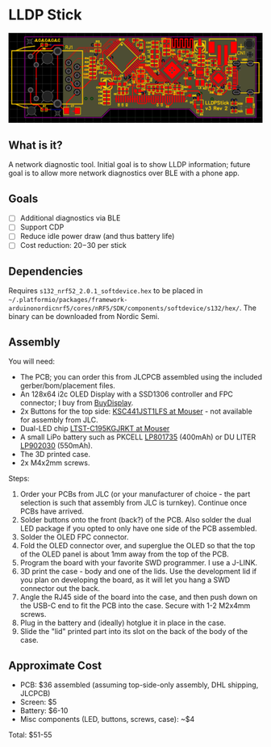 # LLDP Stick

![PCB Image](pcb.png)

## What is it?
A network diagnostic tool. Initial goal is to show LLDP information; future goal is to allow more network diagnostics over BLE with a phone app.

## Goals

- [ ] Additional diagnostics via BLE
- [ ] Support CDP
- [ ] Reduce idle power draw (and thus battery life)
- [ ] Cost reduction: $20-$30 per stick

## Dependencies

Requires `s132_nrf52_2.0.1_softdevice.hex` to be placed in `~/.platformio/packages/framework-arduinonordicnrf5/cores/nRF5/SDK/components/softdevice/s132/hex/`. The binary can be downloaded from Nordic Semi.

## Assembly

You will need:
- The PCB; you can order this from JLCPCB assembled using the included gerber/bom/placement files.
- An 128x64 i2c OLED Display with a SSD1306 controller and FPC connector; I buy from [BuyDisplay](https://www.buydisplay.com/datasheet-128x64-oled-module-spi-0-96-inch-graphic-displays-white-on-black).
- 2x Buttons for the top side: [KSC441JST1LFS at Mouser](https://www.mouser.com/ProductDetail/CK/KSC441JST1LFS?qs=8LLMQjkBYsII%252BtWfhZrIfA%3D%3D) - not available for assembly from JLC.
- Dual-LED chip [LTST-C195KGJRKT at Mouser](https://mou.sr/4auO7dj)
- A small LiPo battery such as PKCELL [LP801735](https://www.adafruit.com/product/3898) (400mAh) or DU LITER [LP902030](https://www.amazon.com/902030-Battery-Rechargeable-Lithium-Connector/dp/B09WN5GV53/) (550mAh).
- The 3D printed case.
- 2x M4x2mm screws.

Steps:
1. Order your PCBs from JLC (or your manufacturer of choice - the part selection is such that assembly from JLC is turnkey). Continue once PCBs have arrived.
2. Solder buttons onto the front (back?) of the PCB. Also solder the dual LED package if you opted to only have one side of the PCB assembled.
3. Solder the OLED FPC connector.
4. Fold the OLED connector over, and superglue the OLED so that the top of the OLED panel is about 1mm away from the top of the PCB.
5. Program the board with your favorite SWD programmer. I use a J-LINK.
6. 3D print the case - body and one of the lids. Use the development lid if you plan on developing the board, as it will let you hang a SWD connector out the back.
7. Angle the RJ45 side of the board into the case, and then push down on the USB-C end to fit the PCB into the case. Secure with 1-2 M2x4mm screws.
8. Plug in the battery and (ideally) hotglue it in place in the case.
9. Slide the "lid" printed part into its slot on the back of the body of the case.

## Approximate Cost

- PCB: $36 assembled (assuming top-side-only assembly, DHL shipping, JLCPCB)
- Screen: $5
- Battery: $6-10
- Misc components (LED, buttons, screws, case): ~$4

Total: $51-55
